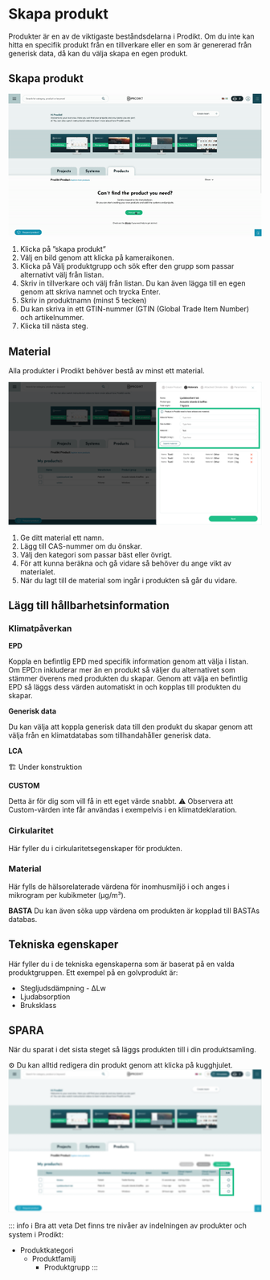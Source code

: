 # Skapa produkt

Produkter är en av de viktigaste beståndsdelarna i Prodikt. Om du inte kan hitta en specifik produkt från en tillverkare eller en som är genererad från generisk data, då kan du välja skapa en egen produkt.

## Skapa produkt

![Skapa produkt](/docs-createproduct.gif)

1. Klicka på ”skapa produkt”
2. Välj en bild genom att klicka på kameraikonen.
3. Klicka på Välj produktgrupp och sök efter den grupp som passar alternativt välj från listan.
4. Skriv in tillverkare och välj från listan. Du kan även lägga till en egen genom att skriva namnet och trycka Enter.
5. Skriv in produktnamn (minst 5 tecken)
6. Du kan skriva in ett GTIN-nummer (GTIN (Global Trade Item Number) och artikelnummer.
7. Klicka till nästa steg.

## Material

Alla produkter i Prodikt behöver bestå av minst ett material.

![Material](/ui-createproduct-material.png)

1. Ge ditt material ett namn.
2. Lägg till CAS-nummer om du önskar.
3. Välj den kategori som passar bäst eller övrigt.
4. För att kunna beräkna och gå vidare så behöver du ange vikt av materialet.
5. När du lagt till de material som ingår i produkten så går du vidare.

## Lägg till hållbarhetsinformation

### Klimatpåverkan

**EPD**

Koppla en befintlig EPD med specifik information  genom att välja i listan. Om EPD:n inkluderar mer än en produkt så väljer du alternativet som stämmer överens med produkten du skapar. Genom att välja en befintlig EPD så läggs dess värden automatiskt in och kopplas till produkten du skapar.

**Generisk data**

Du kan välja att koppla generisk data till den produkt du skapar genom att välja från en klimatdatabas som tillhandahåller generisk data.

**LCA**

🏗️ Under konstruktion

**CUSTOM**

Detta är för dig som vill få in ett eget värde snabbt. ⚠️ Observera att Custom-värden inte får användas i exempelvis i en klimatdeklaration.

### Cirkularitet

Här fyller du i cirkularitetsegenskaper för produkten.

### Material

Här fylls de hälsorelaterade värdena för inomhusmiljö i och anges i mikrogram per kubikmeter (µg/m³). 

**BASTA**
Du kan även söka upp värdena om produkten är kopplad till BASTAs databas.

## Tekniska egenskaper
Här fyller du i de tekniska egenskaperna som är baserat på en valda produktgruppen. Ett exempel på en golvprodukt är: 
- Stegljudsdämpning - ∆Lw	
- Ljudabsorption
- Bruksklass

## SPARA
När du sparat i det sista steget så läggs produkten till i din produktsamling.

⚙️ Du kan alltid redigera din produkt genom att klicka på kugghjulet.
![Spara och redigera](/ui-createproduct-editproduct.png)


::: info ℹ️ Bra att veta
Det finns tre nivåer av indelningen av produkter och system i Prodikt:
- Produktkategori
	- Produktfamilj
		- Produktgrupp
:::